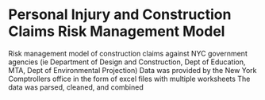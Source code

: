 # Personal Injury and Construction Claims Risk Management Model
Risk management model of construction claims against NYC government agencies (ie Department of Design and Construction, Dept of Education,
MTA, Dept of Environmental Projection)
Data was provided by the New York Comptrollers office in the form of excel files with multiple worksheets
The data was parsed, cleaned, and combined
